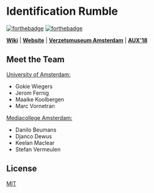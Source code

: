 # Identification Rumble

[![forthebadge](http://forthebadge.com/images/badges/built-with-science.svg)](http://forthebadge.com)
[![forthebadge](http://forthebadge.com/images/badges/made-with-vue.svg)](http://forthebadge.com)

**[Wiki](http://uva-hcm.com/index.php?title=ID2017-team5)** | **[Website](https://identification-rumble.science)** | **[Verzetsmuseum Amsterdam](https://www.verzetsmuseum.org/museum/en/museum)** | **[AUX'18](http://uva-aux.nl/)**

## Meet the Team

[University of Amsterdam:](http://www.uva.nl/en/home)

* Gokie Wiegers
* Jerom Fernig
* Maaike Koolbergen
* Marc Vornetran

[Mediacollege Amsterdam:](https://www.ma-web.nl/)

* Danilo Beumans
* Djanco Dewus
* Keelan Maclear
* Stefan Vermeulen

## License

[MIT](https://github.com/marc1404/identification-rumble/blob/master/LICENSE)

